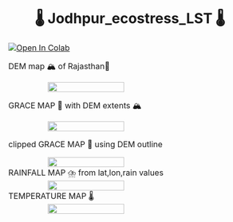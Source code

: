 # <div align="center">🌡️ Jodhpur_ecostress_LST 🌡️</div>


<table>
<thead>
<tr>
<td>
<a href="https://colab.research.google.com/github/1kaiser/Jodhpur_ecostress_LST/blob/main/GRACE_data_processing.ipynb" target="_parent"><img src="https://colab.research.google.com/assets/colab-badge.svg" alt="Open In Colab"/></a>

DEM map 🏔️ of Rajasthan🐘  
<div style="text-align: center;">
<img src="https://github.com/1kaiser/Jodhpur_ecostress_LST/assets/26379748/5c11441e-093a-47fa-b1f8-7a563c3a1e2b" width="70%" >
</div>

GRACE MAP 🌊 with DEM extents 🏔️

<div style="text-align: center;">
<img src="https://github.com/1kaiser/Jodhpur_ecostress_LST/assets/26379748/5f67893d-00f9-4ea2-a16b-dc4c32eeba55" width="70%" >
</div>

clipped GRACE MAP 🌊 using DEM outline
<div style="text-align: center;">
<img src="https://github.com/1kaiser/Jodhpur_ecostress_LST/assets/26379748/4bc19e57-211b-440b-8149-760ce900a081" width="70%" >
</div>
RAINFALL MAP ⛈️ from lat,lon,rain values 
  <div style="text-align: center;">
<img src="https://github.com/1kaiser/Jodhpur_ecostress_LST/assets/26379748/1516723b-1b3b-4fd9-8733-5b0b91f6c1b7" width="70%" >
</div>
TEMPERATURE MAP 🌡️
<div style="text-align: center;">
<img src="https://github.com/1kaiser/Jodhpur_ecostress_LST/assets/26379748/b9d8e89d-95fd-4b52-ad29-d287f0eabefc" width="70%" >
</div>


</td>
</tr>
</tbody>
</table>
